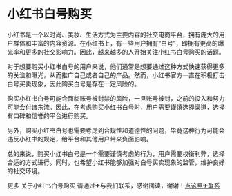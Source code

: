 # 小红书白号购买

小红书是一个以时尚、美妆、生活方式为主要内容的社交电商平台，拥有庞大的用户群体和丰富的内容资源。在小红书上，有一些用户拥有“白号”，即拥有更高的曝光率和更多的社交影响力。因此，越来越多的人开始关注小红书白号购买的话题。

对于想要购买小红书白号的用户来说，他们通常是想要通过这种方式快速获得更多的关注和曝光，从而推广自己或者自己的产品。然而，小红书官方一直在积极打击白号买卖现象，因此购买白号是存在一定风险的。

购买小红书白号可能会面临账号被封禁的风险，一旦账号被封，之前的投入和努力可能会付诸东流。因此，在考虑购买小红书白号时，用户需要谨慎选择渠道，选择有口碑和信誉的平台进行购买。

另外，购买小红书白号也需要考虑到合规性和道德性的问题，毕竟这种行为可能会违反小红书的规定，给平台和其他用户带来负面影响。

总的来说，购买小红书白号是一个需要谨慎考虑的行为，用户需要权衡利弊，选择合适的方式进行。同时，也希望小红书能够加强对白号买卖现象的监管，维护良好的社交环境。

更多 关于小红书白号购买 请通过✈与我们联系，感谢阅读，谢谢！[点这里✈联系](https://d.k02.cc)